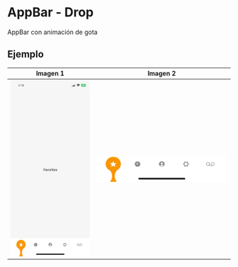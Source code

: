 # AppBar - Drop

AppBar con animación de gota

## Ejemplo

| Imagen 1 | Imagen 2 |
|----------|----------|
| ![Imagen 1](image-1.GIF) | ![Imagen 2](image-2.GIF) |

